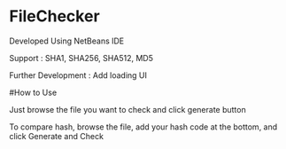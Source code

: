 # FileChecker

Developed Using NetBeans IDE

Support : SHA1, SHA256, SHA512, MD5

Further Development : Add loading UI

#How to Use

Just browse the file you want to check and click generate button

To compare hash, browse the file, add your hash code at the bottom, and click Generate and Check

